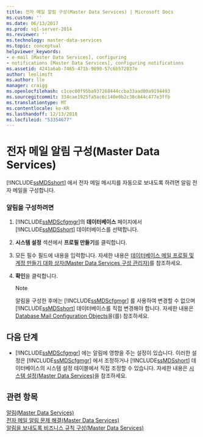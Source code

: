 ```yaml
---
title: 전자 메일 알림 구성(Master Data Services) | Microsoft Docs
ms.custom: ''
ms.date: 06/13/2017
ms.prod: sql-server-2014
ms.reviewer: ''
ms.technology: master-data-services
ms.topic: conceptual
helpviewer_keywords:
- e-mail [Master Data Services], configuring
- notifications [Master Data Services], configuring notifications
ms.assetid: 4241a6ab-7465-471b-9890-57c6b572037e
author: leolimsft
ms.author: lle
manager: craigg
ms.openlocfilehash: c1cec00f95ba937268444ccba33aad00a9194493
ms.sourcegitcommit: 334cae1925fa5ac6c140e0b2c38c844c477e3ffb
ms.translationtype: MT
ms.contentlocale: ko-KR
ms.lasthandoff: 12/13/2018
ms.locfileid: "53354677"
---
```

# <a name="configure-email-notifications-master-data-services"></a>전자 메일 알림 구성(Master Data Services)
  [!INCLUDE[ssMDSshort](../includes/ssmdsshort-md.md)] 에서 전자 메일 메시지를 자동으로 보내도록 하려면 알림 전자 메일을 구성합니다.  
  
### <a name="to-configure-notifications"></a>알림을 구성하려면  
  
1.  [!INCLUDE[ssMDScfgmgr](../includes/ssmdscfgmgr-md.md)]의 **데이터베이스** 페이지에서 [!INCLUDE[ssMDSshort](../includes/ssmdsshort-md.md)] 데이터베이스를 선택합니다.  
  
2.  **시스템 설정** 섹션에서 **프로필 만들기**를 클릭합니다.  
  
3.  모든 필수 필드에 내용을 입력합니다. 자세한 내용은 [데이터베이스 메일 프로필 및 계정 만들기 대화 상자&#40;Master Data Services 구성 관리자&#41;](../../2014/master-data-services/create-database-mail-profile-and-account-dialog-box.md)를 참조하세요.  
  
4.  **확인**을 클릭합니다.  
  
    > [!NOTE]  
    >  알림을 구성한 후에는 [!INCLUDE[ssMDScfgmgr](../includes/ssmdscfgmgr-md.md)] 를 사용하여 변경할 수 없으며 [!INCLUDE[ssMDSshort](../includes/ssmdsshort-md.md)] 데이터베이스를 직접 변경해야 합니다. 자세한 내용은 [Database Mail Configuration Objects](../relational-databases/database-mail/database-mail-configuration-objects.md)을(를) 참조하세요.  
  
## <a name="next-steps"></a>다음 단계  
  
-   [!INCLUDE[ssMDScfgmgr](../includes/ssmdscfgmgr-md.md)] 에는 알림에 영향을 주는 설정이 있습니다. 이러한 설정은 [!INCLUDE[ssMDScfgmgr](../includes/ssmdscfgmgr-md.md)] 에서 조정하거나 [!INCLUDE[ssMDSshort](../includes/ssmdsshort-md.md)] 데이터베이스의 시스템 설정 테이블에서 직접 조정할 수 있습니다. 자세한 내용은 [시스템 설정&#40;Master Data Services&#41;](system-settings-master-data-services.md)을 참조하세요.  
  
## <a name="see-also"></a>관련 항목  
 [알림&#40;Master Data Services&#41;](../../2014/master-data-services/notifications-master-data-services.md)   
 [전자 메일 알림 문제 해결(Master Data Services)](https://social.technet.microsoft.com/wiki/contents/articles/troubleshooting-email-notifications-master-data-services.aspx)   
 [알림을 보내도록 비즈니스 규칙 구성&#40;Master Data Services&#41;](../../2014/master-data-services/configure-business-rules-to-send-notifications-master-data-services.md)  
  
  
